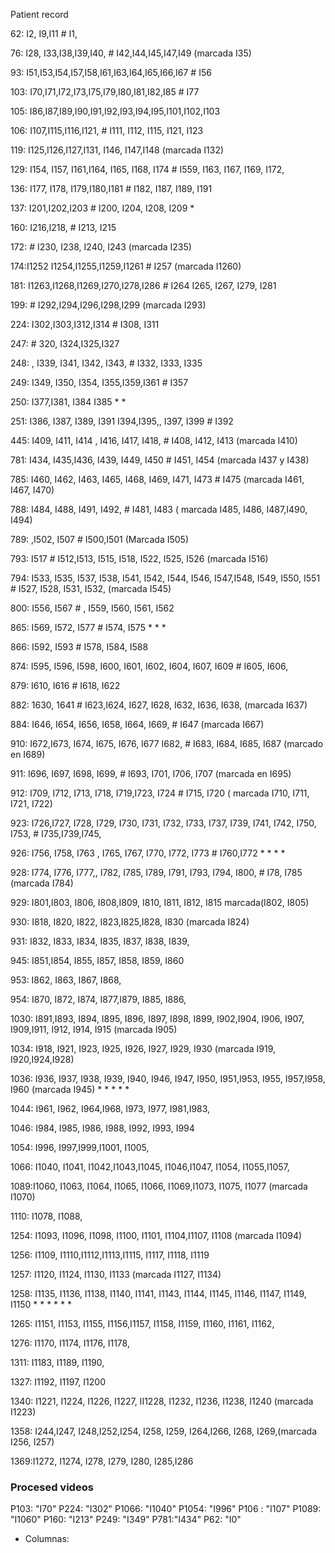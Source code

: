 
Patient record

62: I2, I9,I11                          # I1,

76: I28, I33,I38,I39,I40,  #  I42,I44,I45,I47,I49    (marcada I35)

93: I51,I53,I54,I57,I58,I61,I63,I64,I65,I66,I67   #  I56

103: I70,I71,I72,I73,I75,I79,I80,I81,I82,I85        # I77

105: I86,I87,I89,I90,I91,I92,I93,I94,I95,I101,I102,I103

106: I107,I115,I116,I121,   # I111, I112, I115, I121, I123

119: I125,I126,I127,I131, I146, I147,I148                                  (marcada  I132)

129: I154, I157, I161,I164, I165, I168, I174  # I559, I163, I167, I169, I172,

136: I177, I178, I179,I180,I181   # I182, I187, I189, I191

137:  I201,I202,I203    # I200, I204, I208, I209                                *

160:  I216,I218,          # I213, I215

172:             # I230, I238, I240, I243                                   (marcada I235)

174:I1252 I1254,I1255,I1259,I1261           # I257          (marcada I1260)

181: I1263,I1268,I1269,I270,I278,I286  # I264 I265, I267, I279, I281


199:     # I292,I294,I296,I298,I299    (marcada I293)

224: I302,I303,I312,I314                  # I308, I311

247:                # 320, I324,I325,I327

248:  , I339, I341, I342, I343,   # I332, I333, I335

249: I349, I350, I354, I355,I359,I361                    # I357

250: I377,I381,   I384    I385                                               * *

251: I386, I387, I389, I391 I394,I395,, I397, I399       # I392

445:  I409, I411, I414 , I416, I417, I418,       # I408, I412, I413 (marcada I410)

781: I434, I435,I436, I439, I449, I450                    # I451, I454             (marcada I437 y I438)

785:  I460, I462, I463, I465, I468, I469, I471, I473 # I475 (marcada I461, I467, I470)

788:  I484, I488, I491, I492,    # I481, I483  ( marcada I485, I486, I487,I490, I494)

789: ,I502, I507  # I500,I501                    (Marcada I505)

793:  I517                   # I512,I513, I515, I518, I522, I525, I526  (marcada I516)

794: I533, I535, I537, I538, I541, I542, I544, I546, I547,I548, I549, I550, I551  #  I527, I528, I531, I532,    (marcada I545)

800: I556, I567 # , I559, I560, I561, I562

865: I569, I572, I577     # I574,  I575              * * *

866:    I592, I593        # I578, I584, I588

874: I595, I596, I598, I600, I601, I602, I604, I607, I609   # I605, I606,

879: I610, I616          # I618, I622

882:   1630, 1641  # I623,I624, I627, I628, I632, I636, I638,                  (marcada I637)

884: I646,   I654, I656, I658, I664, I669,    # I647     (marcada I667)

910: I672,I673, I674, I675, I676, I677 I682,         #  I683, I684, I685, I687                           (marcado en I689)

911:  I696,  I697, I698, I699,      # I693, I701, I706, I707    (marcada en I695)

912:  I709, I712, I713,  I718, I719,I723, I724  # I715, I720    ( marcada I710, I711, I721, I722)

923: I726,I727, I728, I729, I730, I731, I732, I733, I737, I739, I741, I742, I750, I753,   #   I735,I739,I745,

926:  I756, I758,  I763 , I765, I767,  I770,  I772, I773     #  I760,I772      * * * *

928: I774, I776, I777,, I782, I785, I789, I791, I793, I794, I800,                 # I78, I785  (marcada I784)

929: I801,I803, I806, I808,I809, I810, I811, I812, I815  marcada(I802, I805)

930: I818, I820, I822, I823,I825,I828, I830 (marcada I824)    

931: I832, I833, I834, I835, I837, I838, I839,

945: I851,I854, I855, I857, I858, I859, I860

953: I862, I863, I867, I868, 

954: I870, I872, I874, I877,I879, I885, I886,

1030:  I891,I893, I894, I895, I896, I897, I898, I899, I902,I904, I906, I907, I909,I911, I912, I914, I915 (marcada I905)

1034: I918, I921, I923, I925, I926, I927, I929, I930 (marcada I919, I920,I924,I928)

1036: I936, I937, I938, I939, I940, I946, I947, I950, I951,I953, I955, I957,I958, I960   (marcada I945)    * * * * *

1044: I961, I962, I964,I968, I973, I977, I981,I983,

1046: I984, I985, I986, I988, I992, I993, I994

1054: I996, I997,I999,I1001, I1005,

1066:  I1040, I1041, I1042,I1043,I1045, I1046,I1047, I1054, I1055,I1057,

1089:I1060, I1063, I1064, I1065, I1066, I1069,I1073, I1075, I1077 (marcada I1070)

1110:  I1078, I1088,

1254: I1093, I1096, I1098, I1100, I1101, I1104,I1107, I1108  (marcada I1094)

1256: I1109, I1110,I1112,I1113,I1115, I1117, I1118, I1119

1257: I1120, I1124, I1130, I1133    (marcada I1127, I1134)

1258: I1135, I1136, I1138, I1140, I1141, I1143, I1144, I1145, I1146, I1147, I1149, I1150 * * * * * *

1265: I1151, I1153, I1155, I1156,I1157, I1158, I1159, I1160, I1161, I1162,

1276: I1170, I1174, I1176, I1178,

1311: I1183, I1189, I1190,

1327: I1192, I1197, I1200

1340: I1221, I1224, I1226, I1227, II1228, I1232, I1236, I1238, I1240 (marcada I1223)

1358: I244,I247, I248,I252,I254, I258, I259, I264,I266, I268, I269,(marcada I256, I257)

1369:I1272, I1274, I278, I279, I280, I285,I286


### Procesed videos

P103: "I70"
P224: "I302"
P1066: "I1040"
P1054: "I996"
P106 : "I107"
P1089: "I1060"
P160: "I213"
P249: "I349"
P781:"I434"
P62: "I0"


- Columnas: